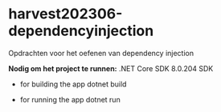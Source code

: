# harvest202306-dependencyinjection

Opdrachten voor het oefenen van dependency injection

**Nodig om het project te runnen:**
.NET Core SDK 8.0.204 SDK


- for building the app
dotnet build

- for running the app
dotnet run

